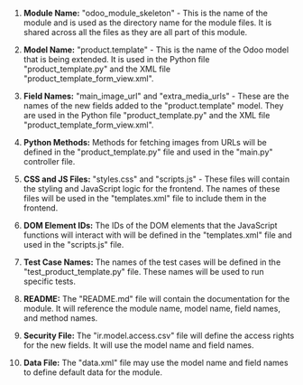 1. **Module Name:** "odoo_module_skeleton" - This is the name of the module and is used as the directory name for the module files. It is shared across all the files as they are all part of this module.

2. **Model Name:** "product.template" - This is the name of the Odoo model that is being extended. It is used in the Python file "product_template.py" and the XML file "product_template_form_view.xml".

3. **Field Names:** "main_image_url" and "extra_media_urls" - These are the names of the new fields added to the "product.template" model. They are used in the Python file "product_template.py" and the XML file "product_template_form_view.xml".

4. **Python Methods:** Methods for fetching images from URLs will be defined in the "product_template.py" file and used in the "main.py" controller file.

5. **CSS and JS Files:** "styles.css" and "scripts.js" - These files will contain the styling and JavaScript logic for the frontend. The names of these files will be used in the "templates.xml" file to include them in the frontend.

6. **DOM Element IDs:** The IDs of the DOM elements that the JavaScript functions will interact with will be defined in the "templates.xml" file and used in the "scripts.js" file.

7. **Test Case Names:** The names of the test cases will be defined in the "test_product_template.py" file. These names will be used to run specific tests.

8. **README:** The "README.md" file will contain the documentation for the module. It will reference the module name, model name, field names, and method names.

9. **Security File:** The "ir.model.access.csv" file will define the access rights for the new fields. It will use the model name and field names.

10. **Data File:** The "data.xml" file may use the model name and field names to define default data for the module.